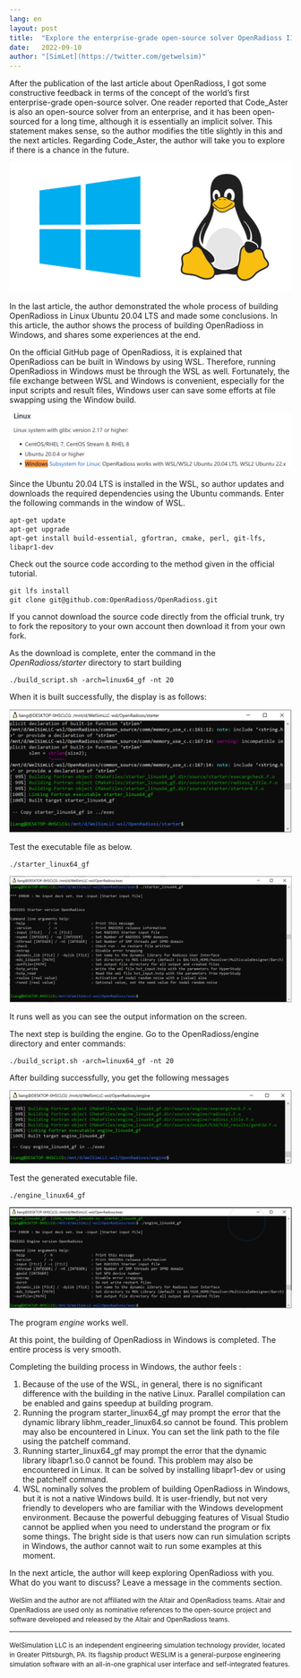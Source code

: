 ```yaml
---
lang: en
layout: post
title:  "Explore the enterprise-grade open-source solver OpenRadioss II : build in Windows"
date:   2022-09-10
author: "[SimLet](https://twitter.com/getwelsim)"
---
```



After the publication of the last article about OpenRadioss, I got some constructive feedback in terms of the concept of the world’s first enterprise-grade open-source solver. One reader reported that Code_Aster is also an open-source solver from an enterprise, and it has been open-sourced for a long time, although it is essentially an implicit solver. This statement makes sense, so the author modifies the title slightly in this and the next articles. Regarding Code_Aster, the author will take you to explore if there is a chance in the future.

<p align="center">
  <img src="\assets\blog\20220910\windows_linux.png" alt="windows_linux" />
</p>

In the last article, the author demonstrated the whole process of building OpenRadioss in Linux Ubuntu 20.04 LTS and made some conclusions. In this article, the author shows the process of building OpenRadioss in Windows, and shares some experiences at the end.

On the official GitHub page of OpenRadioss, it is explained that OpenRadioss can be built in Windows by using WSL. Therefore, running OpenRadioss in Windows must be through the WSL as well. Fortunately, the file exchange between WSL and Windows is convenient, especially for the input scripts and result files, Windows user can save some efforts at file swapping using the Window build.

<p align="center">
  <img src="\assets\blog\20220910\win_openradioss_github.png" alt="win_openradioss_github" />
</p>


Since the Ubuntu 20.04 LTS is installed in the WSL, so author updates and downloads the required dependencies using the Ubuntu commands. Enter the following commands in the window of WSL.

```
apt-get update
apt-get upgrade
apt-get install build-essential, gfortran, cmake, perl, git-lfs, libapr1-dev
```

Check out the source code according to the method given in the official tutorial.

```
git lfs install
git clone git@github.com:OpenRadioss/OpenRadioss.git
```

If you cannot download the source code directly from the official trunk, try to fork the repository to your own account then download it from your own fork.

As the download is complete, enter the command in the *OpenRadioss/starter* directory to start building

```
./build_script.sh -arch=linux64_gf -nt 20
```

When it is built successfully, the display is as follows:

<p align="center">
  <img src="\assets\blog\20220910\win_openradioss_starter_built.png" alt="win_openradioss_starter_built" />
</p>


Test the executable file as below.

```
./starter_linux64_gf
```

<p align="center">
  <img src="\assets\blog\20220910\win_openradioss_starter_run.png" alt="win_openradioss_starter_run" />
</p>

It runs well as you can see the output information on the screen.

The next step is building the engine. Go to the OpenRadioss/engine directory and enter commands:

```
./build_script.sh -arch=linux64_gf -nt 20
```

After building successfully, you get the following messages

<p align="center">
  <img src="\assets\blog\20220910\win_openradioss_engine_built.png" alt="win_openradioss_engine_built" />
</p>

Test the generated executable file.

```
./engine_linux64_gf
```
<p align="center">
  <img src="\assets\blog\20220910\win_openradioss_engine_run.png" alt="win_openradioss_engine_run" />
</p>


The program *engine* works well.

At this point, the building of OpenRadioss in Windows is completed. The entire process is very smooth.

Completing the building process in Windows, the author feels :

1. Because of the use of the WSL, in general, there is no significant difference with the building in the native Linux. Parallel compilation can be enabled and gains speedup at building program.
2. Running the program starter_linux64_gf may prompt the error that the dynamic library libhm_reader_linux64.so cannot be found. This problem may also be encountered in Linux. You can set the link path to the file using the patchelf command.
3. Running starter_linux64_gf may prompt the error that the dynamic library libapr1.so.0 cannot be found. This problem may also be encountered in Linux. It can be solved by installing libapr1-dev or using the patchelf command.
4. WSL nominally solves the problem of building OpenRadioss in Windows, but it is not a native Windows build. It is user-friendly, but not very friendly to developers who are familiar with the Windows development environment. Because the powerful debugging features of Visual Studio cannot be applied when you need to understand the program or fix some things. The bright side is that users now can run simulation scripts in Windows, the author cannot wait to run some examples at this moment.

In the next article, the author will keep exploring OpenRadioss with you. What do you want to discuss? Leave a message in the comments section.

<small>
WelSim and the author are not affiliated with the Altair and OpenRadioss teams. Altair and OpenRadioss are used only as nominative references to the open-source project and software developed and released by the Altair and OpenRadioss teams.
</small>

******

<small>
WelSimulation LLC is an independent engineering simulation technology provider, located in Greater Pittsburgh, PA. Its flagship product WESLIM is a general-purpose engineering simulation software with an all-in-one graphical user interface and self-integrated features.
</small> 
